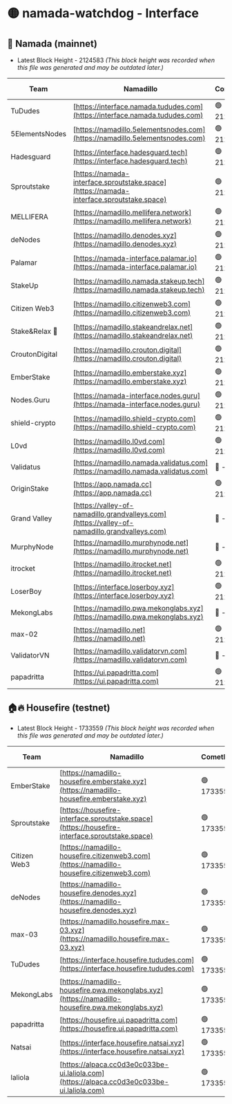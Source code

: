 # 🟡 namada-watchdog - Interface

## 🚀 Namada (mainnet)
- Latest Block Height - 2124583 *(This block height was recorded when this file was generated and may be outdated later.)*

| Team | Namadillo | CometBFT | Indexer | MASP Indexer |
|-|-|-|-|-|
| TuDudes | [https://interface.namada.tududes.com](https://interface.namada.tududes.com) | 🟢 2124560 | 🟢 2124559 | 🟢 2124559 |
| 5ElementsNodes | [https://namadillo.5elementsnodes.com](https://namadillo.5elementsnodes.com) | 🟢 2124560 | 🟢 2124560 | 🟢 2124560 |
| Hadesguard | [https://interface.hadesguard.tech](https://interface.hadesguard.tech) | 🟢 2124561 | 🟢 2124561 | 🟢 2124561 |
| Sproutstake | [https://namada-interface.sproutstake.space](https://namada-interface.sproutstake.space) | 🟢 2124562 | 🟢 2124562 | 🟢 2124562 |
| MELLIFERA | [https://namadillo.mellifera.network](https://namadillo.mellifera.network) | 🟢 2124563 | 🟢 2124563 | 🟢 2124563 |
| deNodes | [https://namadillo.denodes.xyz](https://namadillo.denodes.xyz) | 🟢 2124564 | 🟢 2124564 | 🟢 2124564 |
| Palamar | [https://namada-interface.palamar.io](https://namada-interface.palamar.io) | 🟢 2124565 | 🟢 2124564 | 🟢 2124564 |
| StakeUp | [https://namadillo.namada.stakeup.tech](https://namadillo.namada.stakeup.tech) | 🟢 2124565 | 🟢 2124565 | 🟢 2124566 |
| Citizen Web3 | [https://namadillo.citizenweb3.com](https://namadillo.citizenweb3.com) | 🟢 2124566 | 🟢 2124566 | 🔴 546888 |
| Stake&Relax 🦥 | [https://namadillo.stakeandrelax.net](https://namadillo.stakeandrelax.net) | 🟢 2124567 | 🟢 2124567 | 🟢 2124567 |
| CroutonDigital | [https://namadillo.crouton.digital](https://namadillo.crouton.digital) | 🟢 2124568 | 🔴 - | 🟢 2124569 |
| EmberStake | [https://namadillo.emberstake.xyz](https://namadillo.emberstake.xyz) | 🟢 2124569 | 🟢 2124569 | 🟢 2124569 |
| Nodes.Guru | [https://namada-interface.nodes.guru](https://namada-interface.nodes.guru) | 🟢 2124570 | 🟢 2124570 | 🟢 2124570 |
| shield-crypto | [https://namadillo.shield-crypto.com](https://namadillo.shield-crypto.com) | 🟢 2124571 | 🟢 2124571 | 🟢 2124571 |
| L0vd | [https://namadillo.l0vd.com](https://namadillo.l0vd.com) | 🟢 2124572 | 🟢 2124571 | 🟢 2124571 |
| Validatus | [https://namadillo.namada.validatus.com](https://namadillo.namada.validatus.com) | 🔴 - | 🔴 - | 🔴 - |
| OriginStake | [https://app.namada.cc](https://app.namada.cc) | 🟢 2124574 | 🟢 2124573 | 🟢 2124573 |
| Grand Valley | [https://valley-of-namadillo.grandvalleys.com](https://valley-of-namadillo.grandvalleys.com) | 🔴 - | 🔴 - | 🔴 - |
| MurphyNode | [https://namadillo.murphynode.net](https://namadillo.murphynode.net) | 🔴 - | 🔴 - | 🔴 - |
| itrocket | [https://namadillo.itrocket.net](https://namadillo.itrocket.net) | 🟢 2124579 | 🟢 2124579 | 🟢 2124579 |
| LoserBoy | [https://interface.loserboy.xyz](https://interface.loserboy.xyz) | 🟢 2124580 | 🟢 2124579 | 🟢 2124579 |
| MekongLabs | [https://namadillo.pwa.mekonglabs.xyz](https://namadillo.pwa.mekonglabs.xyz) | 🔴 - | 🔴 - | 🔴 - |
| max-02 | [https://namadillo.net](https://namadillo.net) | 🟢 2124581 | 🟢 2124580 | 🟢 2124580 |
| ValidatorVN | [https://namadillo.validatorvn.com](https://namadillo.validatorvn.com) | 🔴 - | 🔴 - | 🔴 - |
| papadritta | [https://ui.papadritta.com](https://ui.papadritta.com) | 🟢 2124583 | 🟢 2124583 | 🟢 2124583 |

## 🏠🔥 Housefire (testnet)
- Latest Block Height - 1733559 *(This block height was recorded when this file was generated and may be outdated later.)*

| Team | Namadillo | CometBFT | Indexer | MASP Indexer |
|-|-|-|-|-|
| EmberStake | [https://namadillo-housefire.emberstake.xyz](https://namadillo-housefire.emberstake.xyz) | 🟢 1733553 | 🟢 1733553 | 🟢 1733553 |
| Sproutstake | [https://housefire-interface.sproutstake.space](https://housefire-interface.sproutstake.space) | 🟢 1733554 | 🟢 1733554 | 🟢 1733554 |
| Citizen Web3 | [https://namadillo-housefire.citizenweb3.com](https://namadillo-housefire.citizenweb3.com) | 🟢 1733555 | 🟢 1733554 | 🟢 1733555 |
| deNodes | [https://namadillo-housefire.denodes.xyz](https://namadillo-housefire.denodes.xyz) | 🟢 1733555 | 🟢 1733555 | 🟢 1733555 |
| max-03 | [https://namadillo.housefire.max-03.xyz](https://namadillo.housefire.max-03.xyz) | 🟢 1733556 | 🟢 1733556 | 🟢 1733556 |
| TuDudes | [https://interface.housefire.tududes.com](https://interface.housefire.tududes.com) | 🟢 1733556 | 🟢 1733556 | 🟢 1733556 |
| MekongLabs | [https://namadillo-housefire.pwa.mekonglabs.xyz](https://namadillo-housefire.pwa.mekonglabs.xyz) | 🟢 1733557 | 🟢 1733557 | 🟢 1733556 |
| papadritta | [https://housefire.ui.papadritta.com](https://housefire.ui.papadritta.com) | 🟢 1733557 | 🟢 1733557 | 🟢 1733557 |
| Natsai | [https://interface.housefire.natsai.xyz](https://interface.housefire.natsai.xyz) | 🟢 1733558 | 🟢 1733558 | 🟢 1733558 |
| laliola | [https://alpaca.cc0d3e0c033be-ui.laliola.com](https://alpaca.cc0d3e0c033be-ui.laliola.com) | 🟢 1733559 | 🟢 1733559 | 🟢 1733559 |

